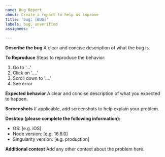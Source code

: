 ```yaml
---
name: Bug Report
about: Create a report to help us improve
title: 'bug: [BUG]'
labels: bug, unverified
assignees: ''

---
```


**Describe the bug**
A clear and concise description of what the bug is.

**To Reproduce**
Steps to reproduce the behavior:

1. Go to '...'
2. Click on '....'
3. Scroll down to '....'
4. See error

**Expected behavior**
A clear and concise description of what you expected to happen.

**Screenshots**
If applicable, add screenshots to help explain your problem.

**Desktop (please complete the following information):**

- OS: [e.g. iOS]
- Node version: [e.g. 16.6.0]
- Singularity version: [e.g. production]

**Additional context**
Add any other context about the problem here.

